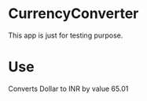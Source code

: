 # CurrencyConverter
This app is just for testing purpose.
# Use
Converts Dollar to INR by value 65.01
